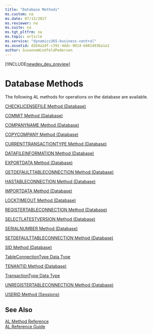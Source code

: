 ```yaml
---
title: "Database Methods"
ms.custom: na
ms.date: 07/13/2017
ms.reviewer: na
ms.suite: na
ms.tgt_pltfrm: na
ms.topic: article
ms.service: "dynamics365-business-central"
ms.assetid: d264a2df-c391-4ddc-9014-b601493ba1a1
author: SusanneWindfeldPedersen
---
```


[!INCLUDE[newdev_dev_preview](../includes/newdev_dev_preview.md)]

# Database Methods
The following AL methods for operations on the database are available.

[CHECKLICENSEFILE Method \(Database\)](devenv-CHECKLICENSEFILE-Method-Database.md)  

[COMMIT Method \(Database\)](devenv-COMMIT-Method-Database.md)  

[COMPANYNAME Method \(Database\)](devenv-COMPANYNAME-Method-Database.md)  

[COPYCOMPANY Method \(Database\)](devenv-COPYCOMPANY-Method-Database.md)  

[CURRENTTRANSACTIONTYPE Method \(Database\)](devenv-CURRENTTRANSACTIONTYPE-Method-Database.md)  

[DATAFILEINFORMATION Method \(Database\)](devenv-DATAFILEINFORMATION-Method-Database.md)  

[EXPORTDATA Method \(Database\)](devenv-EXPORTDATA-Method-Database.md)  

[GETDEFAULTTABLECONNECTION Method \(Database\)](devenv-GETDEFAULTTABLECONNECTION-Method-Database.md)  

[HASTABLECONNECTION Method \(Database\)](devenv-HASTABLECONNECTION-Method-Database.md)  

[IMPORTDATA Method \(Database\)](devenv-IMPORTDATA-Method-Database.md)  

[LOCKTIMEOUT Method \(Database\)](devenv-LOCKTIMEOUT-Method-Database.md)  

[REGISTERTABLECONNECTION Method \(Database\)](devenv-REGISTERTABLECONNECTION-Method-Database.md)  

[SELECTLATESTVERSION Method \(Database\)](devenv-SELECTLATESTVERSION-Method-Database.md)  

[SERIALNUMBER Method \(Database\)](devenv-SERIALNUMBER-Method-Database.md)  

[SETDEFAULTTABLECONNECTION Method \(Database\)](devenv-SETDEFAULTTABLECONNECTION-Method-Database.md)  

[SID Method \(Database\)](devenv-SID-Method-Database.md)  

[TableConnectionType Data Type](../datatypes/devenv-TableConnectionType-Data-Type.md)  

[TENANTID Method \(Database\)](devenv-TENANTID-Method-Database.md)  

[TransactionType Data Type](../datatypes/devenv-TransactionType-Data-Type.md)  

[UNREGISTERTABLECONNECTION Method \(Database\)](devenv-UNREGISTERTABLECONNECTION-Method-Database.md)  

[USERID Method \(Sessions\)](devenv-USERID-Method-Sessions.md)  

## See Also  
 [AL Method Reference](devenv-al-method-reference.md)   
 [AL Reference Guide](../devenv-al-reference-guide.md)   
 <!--Links [Development](devenv-Development.md) -->
